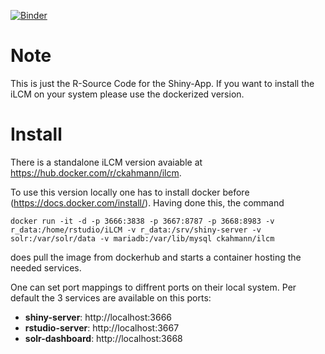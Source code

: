 [![Binder](https://notebooks.gesis.org/binder/badge_logo.svg)](https://notebooks.gesis.org/binder/v2/gh/ChristianKahmann/ilcm_binder/master)

# Note
This is just the R-Source Code for the Shiny-App. If you want to install the iLCM on your system please use the dockerized version. 

# Install
There is a standalone iLCM version avaiable at https://hub.docker.com/r/ckahmann/ilcm.

To use this version locally one has to install docker before (https://docs.docker.com/install/).
Having done this, the command 

`docker run -it -d -p 3666:3838 -p 3667:8787 -p 3668:8983 -v  r_data:/home/rstudio/iLCM -v r_data:/srv/shiny-server -v solr:/var/solr/data -v mariadb:/var/lib/mysql ckahmann/ilcm` 

does pull the image from dockerhub and starts a container hosting the needed services.

One can set port mappings to diffrent ports on their local system.
Per default the 3 services are available on this ports:
* **shiny-server**: http://localhost:3666 
* **rstudio-server**: http://localhost:3667 
* **solr-dashboard**: http://localhost:3668 
